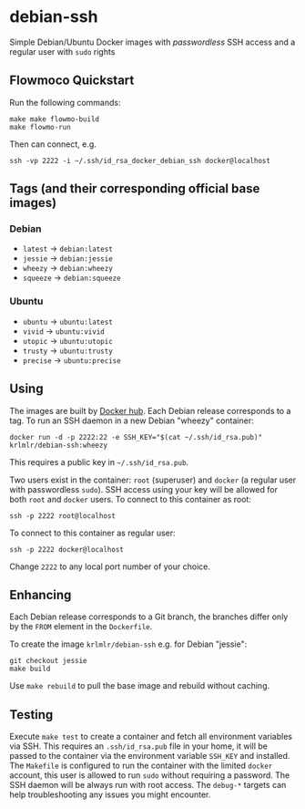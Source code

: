 debian-ssh
==========

Simple Debian/Ubuntu Docker images with *passwordless* SSH access and a regular user
with `sudo` rights


Flowmoco Quickstart
-----

Run the following commands:

    make make flowmo-build
    make flowmo-run
    
Then can connect, e.g.

    ssh -vp 2222 -i ~/.ssh/id_rsa_docker_debian_ssh docker@localhost


Tags (and their corresponding official base images)
----

### Debian

- `latest` -> `debian:latest`
- `jessie` -> `debian:jessie`
- `wheezy` -> `debian:wheezy`
- `squeeze` -> `debian:squeeze`

### Ubuntu

- `ubuntu` -> `ubuntu:latest`
- `vivid` -> `ubuntu:vivid`
- `utopic` -> `ubuntu:utopic`
- `trusty` -> `ubuntu:trusty`
- `precise` -> `ubuntu:precise`


Using
-----

The images are built by [Docker hub](https://registry.hub.docker.com/u/krlmlr/debian-ssh/).
Each Debian release corresponds to a tag.  To run an SSH daemon in a new Debian "wheezy"
container:

    docker run -d -p 2222:22 -e SSH_KEY="$(cat ~/.ssh/id_rsa.pub)" krlmlr/debian-ssh:wheezy

This requires a public key in `~/.ssh/id_rsa.pub`.

Two users exist in the container: `root` (superuser) and `docker` (a regular user
with passwordless `sudo`). SSH access using your key will be allowed for both
`root` and `docker` users.
To connect to this container as root:

    ssh -p 2222 root@localhost

To connect to this container as regular user:

    ssh -p 2222 docker@localhost

Change `2222` to any local port number of your choice.


Enhancing
---------

Each Debian release corresponds to a Git branch, the branches differ only by
the `FROM` element in the `Dockerfile`.

To create the image `krlmlr/debian-ssh` e.g. for Debian "jessie":

    git checkout jessie
    make build

Use `make rebuild` to pull the base image and rebuild without caching.


Testing
-------

Execute `make test` to create a container and fetch all environment variables
via SSH.  This requires an `.ssh/id_rsa.pub` file in your home, it will be
passed to the container via the environment variable `SSH_KEY` and installed.
The `Makefile` is configured to run the container with the limited `docker`
account, this user is allowed to run `sudo` without requiring a password.
The SSH daemon will be always run with root access.  The `debug-*` targets
can help troubleshooting any issues you might encounter.
